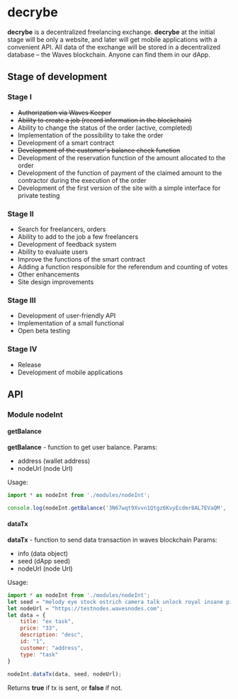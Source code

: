 # decrybe
**decrybe** is a decentralized freelancing exchange. **decrybe** at the initial stage will be only a website, and later will get mobile applications with a convenient API. All data of the exchange will be stored in a decentralized database – the Waves blockchain. Anyone can find them in our dApp.
## Stage of development
### Stage I
- ~~Authorization via Waves Keeper~~
- ~~Ability to create a job (record information in the blockchain)~~
- Ability to change the status of the order (active, completed)
- Implementation of the possibility to take the order
- Development of a smart contract
- ~~Development of the customer's balance check function~~
- Development of the reservation function of the amount allocated to the order
- Development of the function of payment of the claimed amount to the contractor during the execution of the order
- Development of the first version of the site with a simple interface for private testing
### Stage II
- Search for freelancers, orders
- Ability to add to the job a few freelancers
- Development of feedback system
- Ability to evaluate users
- Improve the functions of the smart contract
- Adding a function responsible for the referendum and counting of votes
- Other enhancements
- Site design improvements
### Stage III
- Development of user-friendly API
- Implementation of a small functional
- Open beta testing
### Stage IV
- Release
- Development of mobile applications

## API
### Module nodeInt
#### getBalance
**getBalance** - function to get user balance.
Params:
- address (wallet address)
- nodeUrl (node Url)

Usage:
```javascript
import * as nodeInt from './modules/nodeInt';

console.log(nodeInt.getBalance('3N67wqt9Xvvn1Qtgz6KvyEcdmr8AL7EVaQM', 'https://testnodes.wavesnodes.com') // 3.98
```

#### dataTx
**dataTx** - function to send data transaction in waves blockchain
Params:
- info (data object)
- seed (dApp seed)
- nodeUrl (node Url)

Usage:
```javascript
import * as nodeInt from './modules/nodeInt';
let seed = "melody eye stock ostrich camera talk unlock royal insane pipe step squeeze";
let nodeUrl = "https://testnodes.wavesnodes.com";
let data = {
    title: "ex task",
    price: "33",
    description: "desc",
    id: "1",
    customer: "address",
    type: "task"
}
  
nodeInt.dataTx(data, seed, nodeUrl);
```
Returns **true** if tx is sent, or **false** if not.